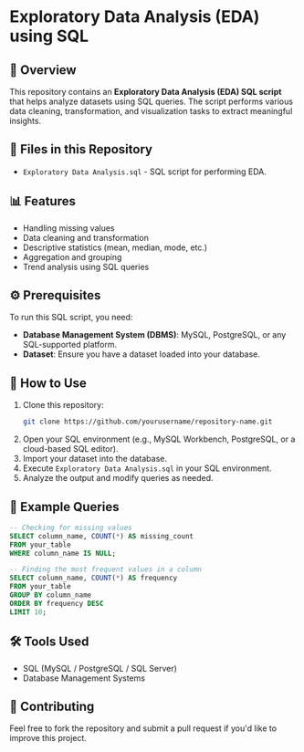 # Exploratory Data Analysis (EDA) using SQL

## 📌 Overview
This repository contains an **Exploratory Data Analysis (EDA) SQL script** that helps analyze datasets using SQL queries. The script performs various data cleaning, transformation, and visualization tasks to extract meaningful insights.

## 📂 Files in this Repository
- `Exploratory Data Analysis.sql` - SQL script for performing EDA.

## 📊 Features
- Handling missing values
- Data cleaning and transformation
- Descriptive statistics (mean, median, mode, etc.)
- Aggregation and grouping
- Trend analysis using SQL queries

## ⚙️ Prerequisites
To run this SQL script, you need:
- **Database Management System (DBMS)**: MySQL, PostgreSQL, or any SQL-supported platform.
- **Dataset**: Ensure you have a dataset loaded into your database.

## 🚀 How to Use
1. Clone this repository:
   ```sh
   git clone https://github.com/yourusername/repository-name.git
   ```
2. Open your SQL environment (e.g., MySQL Workbench, PostgreSQL, or a cloud-based SQL editor).
3. Import your dataset into the database.
4. Execute `Exploratory Data Analysis.sql` in your SQL environment.
5. Analyze the output and modify queries as needed.

## 📝 Example Queries
```sql
-- Checking for missing values
SELECT column_name, COUNT(*) AS missing_count 
FROM your_table
WHERE column_name IS NULL;

-- Finding the most frequent values in a column
SELECT column_name, COUNT(*) AS frequency
FROM your_table
GROUP BY column_name
ORDER BY frequency DESC
LIMIT 10;
```

## 🛠 Tools Used
- SQL (MySQL / PostgreSQL / SQL Server)
- Database Management Systems

## 🤝 Contributing
Feel free to fork the repository and submit a pull request if you'd like to improve this project.
